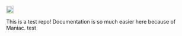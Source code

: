 

[<img src="https://img.shields.io/badge/dynamic/json?color=green&label=Documentation%20Coverage&query=DocumentationCoverage&url=https%3A%2F%2Fgist.githubusercontent.com%2Fdawoodkhan82%2Fbf01dd13e308e385464bd58381e8ee18%2Fraw%2Ffb2a4e5af2c40063d1df6cd9ae1570a8897feed2%2Ftest.json%3Ftoken%3Dgit-token" height="20px">](https://maniac-dashboard.herokuapp.com/Maniac-Bot-Test/f962439ce6eb4d3e808cabd28e0ea778/)



This is a test repo! Documentation is so much easier here because of Maniac. 
test
